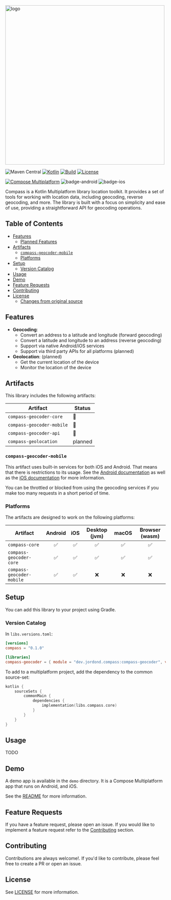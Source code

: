 <img width="500px" src="art/logo.png" alt="logo"/>
<br />

![Maven Central](https://img.shields.io/maven-central/v/dev.jordond/compass)
[![Kotlin](https://img.shields.io/badge/kotlin-v1.9.23-blue.svg?logo=kotlin)](http://kotlinlang.org)
[![Build](https://github.com/jordond/compass/actions/workflows/ci.yml/badge.svg)](https://github.com/jordond/compass/actions/workflows/ci.yml)
[![License](https://img.shields.io/github/license/jordond/compass)](https://opensource.org/license/mit/)

[![Compose Multiplatform](https://img.shields.io/badge/Compose%20Multiplatform-v1.6.1-blue)](https://github.com/JetBrains/compose-multiplatform)
![badge-android](http://img.shields.io/badge/platform-android-6EDB8D.svg?style=flat)
![badge-ios](http://img.shields.io/badge/platform-ios-CDCDCD.svg?style=flat)

Compass is a Kotlin Multiplatform library location toolkit. It provides a set of tools for working
with location data, including geocoding, reverse geocoding, and more. The
library is built with a focus on simplicity and ease of use, providing a straightforward API for
geocoding operations.

## Table of Contents

- [Features](#features)
    - [Planned Features](#planned-features)
- [Artifacts](#artifacts)
  - [`compass-geocoder-mobile`](#compass-geocoder-mobile)
  - [Platforms](#platforms)
- [Setup](#setup)
    - [Version Catalog](#version-catalog)
- [Usage](#usage)
- [Demo](#demo)
- [Feature Requests](#feature-requests)
- [Contributing](#contributing)
- [License](#license)
    - [Changes from original source](#changes-from-original-source)

## Features

- **Geocoding**:
    - Convert an address to a latitude and longitude (forward geocoding)
    - Convert a latitude and longitude to an address (reverse geocoding)
  - Support via native Android/iOS services
  - Support via third party APIs for all platforms (planned)
- **Geolocation**: (planned)
    - Get the current location of the device
    - Monitor the location of the device

## Artifacts

This library includes the following artifacts:

| Artifact                  | Status  |
|---------------------------|---------|
| `compass-geocoder-core`   | 🚧      |
| `compass-geocoder-mobile` | 🚧      |
| `compass-geocoder-api`    | 🚧      |
| `compass-geolocation`     | planned |

### `compass-geocoder-mobile`

This artifact uses built-in services for both iOS and Android. That means that there is restrictions
to its usage. See
the [Android documentation](https://developer.android.com/reference/android/location/Geocoder) as
well as the [iOS documentation](https://developer.apple.com/documentation/corelocation/clgeocoder)
for more information.

You can be throttled or blocked from using the geocoding services if you make too many requests in a
short period of time.

### Platforms

The artifacts are designed to work on the following platforms:

| Artifact                  | Android | iOS | Desktop (jvm) | macOS | Browser (wasm) |
|---------------------------|:-------:|:---:|:-------------:|:-----:|:--------------:|
| `compass-core`            |    ✅    |  ✅  |       ✅       |   ✅   |       ✅        |
| `compass-geocoder-core`   |    ✅    |  ✅  |       ✅       |   ✅   |       ✅        |
| `compass-geocoder-mobile` |    ✅    |  ✅  |       ❌       |   ❌   |       ❌        |

## Setup

You can add this library to your project using Gradle.

### Version Catalog

In `libs.versions.toml`:

```toml
[versions]
compass = "0.1.0"

[libraries]
compass-geocoder = { module = "dev.jordond.compass:compass-geocoder", version.ref = "compass" }
```

To add to a multiplatform project, add the dependency to the common source-set:

```kotlin
kotlin {
    sourceSets {
        commonMain {
            dependencies {
                implementation(libs.compass.core)
            }
        }
    }
}
```

## Usage

TODO

## Demo

A demo app is available in the `demo` directory. It is a Compose Multiplatform app that runs on
Android, and iOS.

See the [README](demo/README.md) for more information.

## Feature Requests

If you have a feature request, please open an issue. If you would like to implement a feature
request refer to the [Contributing](#contributing) section.

## Contributing

Contributions are always welcome!. If you'd like to contribute, please feel free to create a PR or
open an issue.

## License

See [LICENSE](LICENSE) for more information.